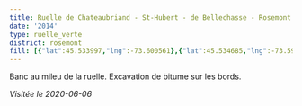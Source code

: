 ```yaml
---
title: Ruelle de Chateaubriand - St-Hubert - de Bellechasse - Rosemont
date: '2014'
type: ruelle_verte
district: rosemont
fill: [{"lat":45.533997,"lng":-73.600561},{"lat":45.534685,"lng":-73.599928},{"lat":45.533182,"lng":-73.596613},{"lat":45.532461,"lng":-73.597176}]
---
```


Banc au mileu de la ruelle. Excavation de bitume sur les bords.

_Visitée le 2020-06-06_